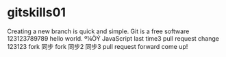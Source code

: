# gitskills01
Creating a new branch is quick and simple.
Git is a free software
123123789789
hello world.
º¼ÖÝ
JavaScript
last time3
pull request
change
123123
fork 同步
fork 同步2
同步3
pull request
forward
come up!

